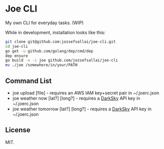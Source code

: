 # Joe CLI

My own CLI for everyday tasks. (WIP)

While in development, installation looks like this:

```sh
git clone git@github.com:jozsefsallai/joe-cli.git
cd joe-cli
go get -u github.com/golang/dep/cmd/dep
dep ensure
go build -o -i joe github.com/jozsefsallai/joe-cli
mv ./joe /somewhere/in/your/PATH
```

## Command List

  * joe upload [file] - requires an AWS IAM key+secret pair in ~/.joerc.json
  * joe weather now [lat?] [long?] - requires a [DarkSky](https://darksky.net/) API key in ~/.joerc.json
  * joe weather tomorrow [lat?] [long?] - requires a [DarkSky](https://darksky.net/) API key in ~/.joerc.json

## License

MIT.
